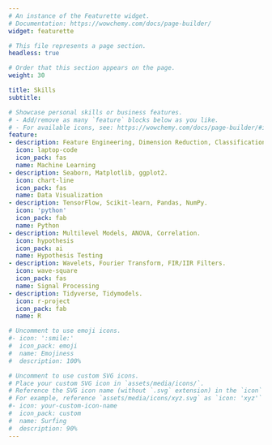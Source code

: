 ```yaml
---
# An instance of the Featurette widget.
# Documentation: https://wowchemy.com/docs/page-builder/
widget: featurette

# This file represents a page section.
headless: true

# Order that this section appears on the page.
weight: 30

title: Skills
subtitle:

# Showcase personal skills or business features.
# - Add/remove as many `feature` blocks below as you like.
# - For available icons, see: https://wowchemy.com/docs/page-builder/#icons
feature:
- description: Feature Engineering, Dimension Reduction, Classification, Regression, Hyperparameter Optimization.
  icon: laptop-code
  icon_pack: fas
  name: Machine Learning
- description: Seaborn, Matplotlib, ggplot2.
  icon: chart-line
  icon_pack: fas
  name: Data Visualization
- description: TensorFlow, Scikit-learn, Pandas, NumPy.
  icon: 'python'
  icon_pack: fab
  name: Python
- description: Multilevel Models, ANOVA, Correlation.
  icon: hypothesis
  icon_pack: ai
  name: Hypothesis Testing
- description: Wavelets, Fourier Transform, FIR/IIR Filters.
  icon: wave-square
  icon_pack: fas
  name: Signal Processing
- description: Tidyverse, Tidymodels.
  icon: r-project
  icon_pack: fab
  name: R

# Uncomment to use emoji icons.
#- icon: ':smile:'
#  icon_pack: emoji
#  name: Emojiness
#  description: 100% 

# Uncomment to use custom SVG icons.
# Place your custom SVG icon in `assets/media/icons/`.
# Reference the SVG icon name (without `.svg` extension) in the `icon` field.
# For example, reference `assets/media/icons/xyz.svg` as `icon: 'xyz'`
#- icon: your-custom-icon-name
#  icon_pack: custom
#  name: Surfing
#  description: 90%
---
```

